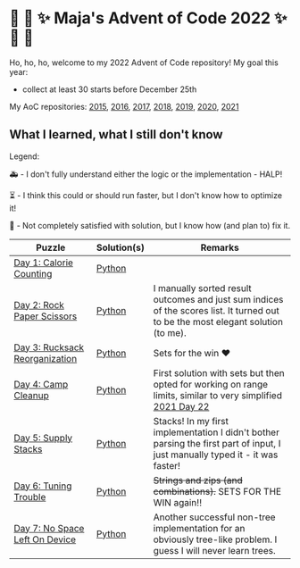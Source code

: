 # :christmas_tree: :snake: :sparkles: Maja's Advent of Code 2022 :sparkles: :snake: :christmas_tree:

Ho, ho, ho, welcome to my 2022 Advent of Code repository!
My goal this year:
- collect at least 30 starts before December 25th

My AoC repositories: [2015](https://github.com/mimikrija/AdventOfCode2015), [2016](https://github.com/mimikrija/AdventOfCode2016), [2017](https://github.com/mimikrija/AdventOfCode2017), [2018](https://github.com/mimikrija/AdventOfCode2018), [2019](https://github.com/mimikrija/AdventOfCode2019), [2020](https://github.com/mimikrija/AdventOfCode2020), [2021](https://github.com/mimikrija/AdventOfCode2021)

## What I learned, what I still don't know

Legend:

:ambulance: - I don't fully understand either the logic or the implementation - HALP!

:hourglass_flowing_sand: - I think this could or should run faster, but I don't know how to optimize it!

:hammer: - Not completely satisfied with solution, but I know how (and plan to) fix it.

Puzzle | Solution(s) | Remarks |
---    |---    |----
[Day 1: Calorie Counting](https://adventofcode.com/2022/day/1) | [Python](python/01.py) | |
[Day 2: Rock Paper Scissors](https://adventofcode.com/2022/day/2) | [Python](python/02.py) | I manually sorted result outcomes and just sum indices of the scores list. It turned out to be the most elegant solution (to me). |
[Day 3: Rucksack Reorganization](https://adventofcode.com/2022/day/3) | [Python](python/03.py) | Sets for the win :heart: |
[Day 4: Camp Cleanup](https://adventofcode.com/2022/day/4) | [Python](python/04.py) | First solution with sets but then opted for working on range limits, similar to very simplified [2021 Day 22](https://adventofcode.com/2021/day/22) |
[Day 5: Supply Stacks](https://adventofcode.com/2022/day/5) | [Python](python/05.py) | Stacks! In my first implementation I didn't bother parsing the first part of input, I just manually typed it - it was faster! |
[Day 6: Tuning Trouble](https://adventofcode.com/2022/day/6) | [Python](python/06.py) | ~~Strings and zips (and combinations).~~ SETS FOR THE WIN again!!
[Day 7: No Space Left On Device](https://adventofcode.com/2022/day/7) | [Python](python/07.py) | Another successful non-tree implementation for an obviously tree-like problem. I guess I will never learn trees.

